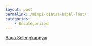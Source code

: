 ```yaml
---
layout: post
permalink: /mimpi-diatas-kapal-laut/
categories:
    - Uncategorized
---
```


[Baca Selengkapnya](/10)